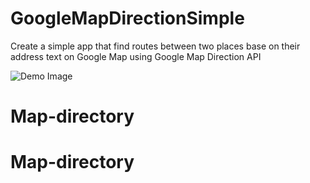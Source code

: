 # GoogleMapDirectionSimple
Create a simple app that find routes between two places base on their address text on Google Map using Google Map Direction API

![Demo Image][1]


[1]:https://raw.githubusercontent.com/hiepxuan2008/GoogleMapDirectionSimple/master/screenshots/1.jpg
# Map-directory
# Map-directory
